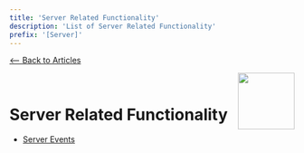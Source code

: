 ```yaml
---
title: 'Server Related Functionality'
description: 'List of Server Related Functionality'
prefix: '[Server]'
---
```


[<-- Back to Articles](../index.md)

<img src="https://i.imgur.com/CArM62I.png" height="100" align="right">&nbsp;&nbsp;

# Server Related Functionality

-   [Server Events](./server-events.md)
